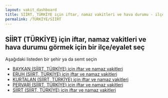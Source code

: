 ```yaml
---
layout: vakit_dashboard
title: SİİRT, TÜRKİYE için iftar, namaz vakitleri ve hava durumu - ilçe/eyalet seç
permalink: /TÜRKİYE/SİİRT
---
```


## SİİRT (TÜRKİYE) için iftar, namaz vakitleri ve hava durumu  görmek için bir ilçe/eyalet seç

Aşağıdaki listeden bir şehir ya da semt seçin

* [BAYKAN (SİİRT, TÜRKİYE) için iftar ve namaz vakitleri](/TÜRKİYE/SİİRT/BAYKAN)
* [ERUH (SİİRT, TÜRKİYE) için iftar ve namaz vakitleri](/TÜRKİYE/SİİRT/ERUH)
* [KURTALAN (SİİRT, TÜRKİYE) için iftar ve namaz vakitleri](/TÜRKİYE/SİİRT/KURTALAN)
* [PERVARİ (SİİRT, TÜRKİYE) için iftar ve namaz vakitleri](/TÜRKİYE/SİİRT/PERVARİ)
* [SİİRT (SİİRT, TÜRKİYE) için iftar ve namaz vakitleri](/TÜRKİYE/SİİRT/SİİRT)

<script type="text/javascript">
  var GLOBAL_COUNTRY = 'TÜRKİYE';
  var GLOBAL_CITY = 'SİİRT';
  var GLOBAL_STATE = 'SİİRT';
</script>

